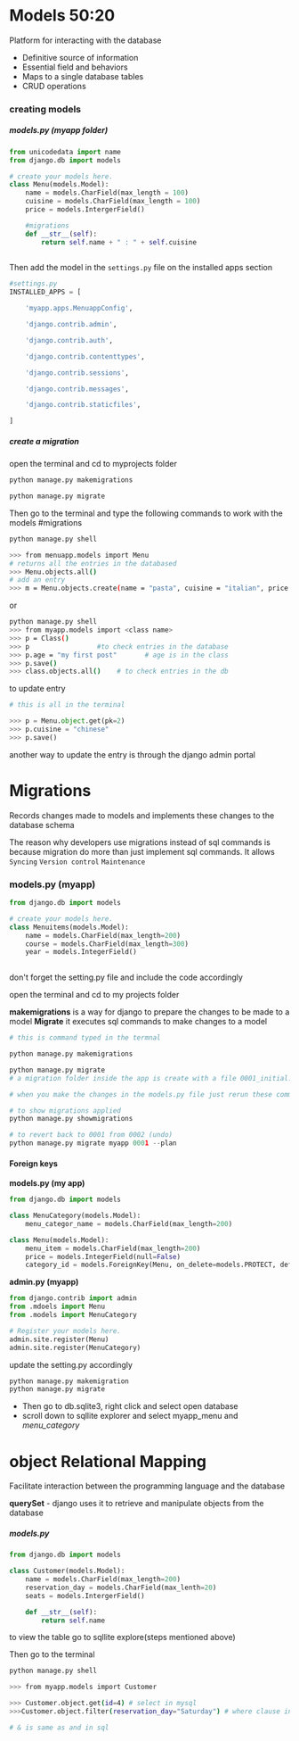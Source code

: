 # Models 50:20

Platform for interacting with the database
- Definitive source of information
- Essential field and behaviors
- Maps to a single database tables
- CRUD operations


### creating models

##### models.py (myapp folder)

```python
from unicodedata import name
from django.db import models

# create your models here.
class Menu(models.Model):
	name = models.CharField(max_length = 100)
	cuisine = models.CharField(max_length = 100)
	price = models.IntergerField()

	#migrations
	def __str__(self):
		return self.name + " : " + self.cuisine
	
```

Then add the model in the `settings.py`  file on the installed apps section

```python
#settings.py
INSTALLED_APPS = [

	'myapp.apps.MenuappConfig',

    'django.contrib.admin',

    'django.contrib.auth',

    'django.contrib.contenttypes',

    'django.contrib.sessions',

    'django.contrib.messages',

    'django.contrib.staticfiles',

]
```


##### create a migration
open the terminal and cd to myprojects folder
```zsh
python manage.py makemigrations

python manage.py migrate
```




Then go to the terminal and type the following commands to work with the models #migrations

```bash
python manage.py shell

>>> from menuapp.models import Menu
# returns all the entries in the databased
>>> Menu.objects.all()
# add an entry
>>> m = Menu.objects.create(name = "pasta", cuisine = "italian", price = 10)
```

or
```bash
python manage.py shell
>>> from myapp.models import <class name>
>>> p = Class()
>>> p                 #to check entries in the database
>>> p.age = "my first post"       # age is in the class
>>> p.save()
>>> class.objects.all()    # to check entries in the db
```

to update entry
```python
# this is all in the terminal

>>> p = Menu.object.get(pk=2)
>>> p.cuisine = "chinese"
>>> p.save()
```

another way to update the entry is through the django admin portal



# Migrations

Records changes made to models and implements these changes to the database schema

The reason why developers use migrations instead of sql commands is because migration do more than just implement sql commands. It allows
		`Syncing`
		`Version control`
		`Maintenance`


### models.py (myapp)
```python
from django.db import models

# create your models here.
class Menuitems(models.Model):
	name = models.CharField(max_length=200)
	course = models.CharField(max_length=300)
	year = models.IntegerField()
	
```

don't forget the setting.py file and include the code accordingly

open the terminal and cd to my projects folder

**makemigrations** is a way for django to prepare the changes to be made to a model
**Migrate** it executes sql commands to make changes to a model

```python
# this is command typed in the termnal

python manage.py makemigrations

python manage.py migrate
# a migration folder inside the app is create with a file 0001_initial.py then 0002_initial.py for the next changes

# when you make the changes in the models.py file just rerun these commands above again to apply the changes

# to show migrations applied
python manage.py showmigrations

# to revert back to 0001 from 0002 (undo)
python manage.py migrate myapp 0001 --plan
```


#### Foreign keys

**models.py (my app)**

```python
from django.db import models

class MenuCategory(models.Model):
	menu_categor_name = models.CharField(max_length=200)

class Menu(models.Model):
	menu_item = models.CharField(max_length=200)
	price = models.IntegerField(null=False)
	category_id = models.ForeignKey(Menu, on_delete=models.PROTECT, default=None)
```


**admin.py (myapp)**

```python
from django.contrib import admin
from .mdoels import Menu
from .models import MenuCategory

# Register your models here.
admin.site.register(Menu)
admin.site.register(MenuCategory)
```

update the setting.py accordingly

```bash
python manage.py makemigration
python manage.py migrate
```

- Then go to db.sqlite3, right click and select open database
- scroll down to sqllite explorer and select myapp_menu and _menu_category_



# object Relational Mapping

Facilitate interaction between the programming language and the database

**querySet** - django uses it to retrieve and manipulate objects from the database


##### models.py
```python
from django.db import models

class Customer(models.Model):
	name = models.CharField(max_length=200)
	reservation_day = models.CharField(max_lenth=20)
	seats = models.IntergerField()

	def __str__(self):
		return self.name
```

to view the table go to sqllite explore(steps mentioned above)

Then go to the terminal
```bash
python manage.py shell

>>> from myapp.models import Customer

>>> Customer.object.get(id=4) # select in mysql
>>>Customer.object.filter(reservation_day="Saturday") # where clause in sql

# & is same as and in sql
```